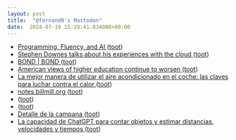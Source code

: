 ```yaml
---
layout: post
title:  "@fernand0's Mastodon"
date:  2024-07-19 15:29:41.034000+00:00
---
```

*  [Programming, Fluency, and AI ](https://www.oreilly.com/radar/programming-fluency-and-ai) ([toot](https://mastodon.social/@fernand0/112813865764406692))
*  [Stephen Downes talks about his experiences with the cloud ](https://archive.reclaim.tv/w/tysi8Am5SUHW27Baz11Ma) ([toot](https://mastodon.social/@fernand0/112813685318610329))
*  [BOND \| BOND ](https://www.bondcap.com/reports/ai) ([toot](https://mastodon.social/@fernand0/112812979603597681))
*  [American views of higher education continue to worsen ](https://bryanalexander.org/horizon-scanning/american-views-of-higher-education-continue-to-worsen) ([toot](https://mastodon.social/@fernand0/112812671354623306))
*  [La mejor manera de utilizar el aire acondicionado en el coche: las claves para luchar contra el calor ](https://www.xataka.com/movilidad/mejor-manera-utilizar-aire-acondicionado-coche-claves-para-luchar-calor-) ([toot](https://mastodon.social/@fernand0/112812444480040631))
*  [notes.billmill.org ](https://notes.billmill.org/blog/2024/06/Serving_a_billion_web_requests_with_boring_code.htm) ([toot](https://mastodon.social/@fernand0/112812281508517365))
*  [ ](https://mastodon.social/users/fernand0/statuses/112812200480509106/activity) ([toot](https://mastodon.social/users/fernand0/statuses/112812200480509106/activity))
*  [ ](https://xarxa.cloud/@jordisalvia) ([toot](https://mastodon.social/@fernand0/112811909286599300))
*  [Detalle de la campana ](https://www.flickr.com/photos/fernand0/53841074240) ([toot](https://mastodon.social/@fernand0/112810621329305993))
*  [La capacidad de ChatGPT para contar objetos y estimar distancias, velocidades y tiempos ](https://wwwhatsnew.com/2024/07/10/la-capacidad-de-chatgpt-para-contar-objetos-y-estimar-distancias-velocidades-y-tiempos) ([toot](https://mastodon.social/@fernand0/112810461277739895))
